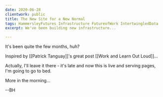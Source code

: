 ```yaml
---
date: 2020-06-28
clientwork: public
title: The New Site for a New Normal
tags: HammersleyFutures Infrastructure FutureofWork IntertwingledData 
excerpt: We've been building new infrastructure...

---
```


It's been quite the few months, huh? 

Inspired by [[Patrick Tanguay]]'s great post [[Work and Learn Out Loud]]...

Actually, I'll leave it there - it's late and now this is live and serving pages, I'm going to go to bed. 

More in the morning...

--BH
